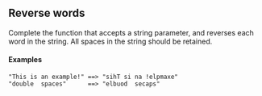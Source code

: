 ## Reverse words

Complete the function that accepts a string parameter, and reverses each word in the string. All spaces in the string should be retained.

#### Examples

```
"This is an example!" ==> "sihT si na !elpmaxe"
"double  spaces"      ==> "elbuod  secaps"
```
